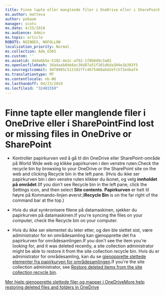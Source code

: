 ```yaml
---
title: Finne tapte eller manglende filer i OneDrive eller i SharePoint
ms.author: matteva
author: pebaum
manager: scotv
ms.date: 4/25/2018
ms.audience: Admin
ms.topic: article
ROBOTS: NOINDEX, NOFOLLOW
localization_priority: Normal
ms.collection: Adm_O365
ms.custom: ''
ms.assetid: d4de6b5e-5102-4e2c-af92-1f8b049c3a02
ms.openlocfilehash: 3da4aab8de8ac36d87a51f101d6da304e1b383f5
ms.sourcegitcommit: 9d78905c512192ffc4675468abd2efc5f2e4baf4
ms.translationtype: MT
ms.contentlocale: nb-NO
ms.lasthandoff: 04/23/2019
ms.locfileid: "32401550"
---
```

# <a name="find-lost-or-missing-files-in-onedrive-or-sharepoint"></a><span data-ttu-id="8c631-102">Finne tapte eller manglende filer i OneDrive eller i SharePoint</span><span class="sxs-lookup"><span data-stu-id="8c631-102">Find lost or missing files in OneDrive or SharePoint</span></span>

- <span data-ttu-id="8c631-103">Kontroller papirkurven ved å gå til din OneDrive eller SharePoint-område på World Wide web og klikke papirkurven i den venstre ruten.</span><span class="sxs-lookup"><span data-stu-id="8c631-103">Check the recycle bin by browsing to your OneDrive or the SharePoint site on the web and clicking Recycle bin in the left pane.</span></span> <span data-ttu-id="8c631-104">(Hvis du ikke ser papirkurven bin i den venstre ruten klikker du ikonet, og velg **innholdet på området**.</span><span class="sxs-lookup"><span data-stu-id="8c631-104">(If you don't see Recycle bin in the left pane, click the Settings icon, and then select **Site contents**.</span></span> <span data-ttu-id="8c631-105">**Papirkurven** er helt til høyre på Kommando-linjen øverst.)</span><span class="sxs-lookup"><span data-stu-id="8c631-105">**Recycle Bin** is on the far right of the command bar at the top.)</span></span> 
    
- <span data-ttu-id="8c631-106">Hvis du skal synkronisere filene på datamaskinen, sjekker du papirkurven på datamaskinen.</span><span class="sxs-lookup"><span data-stu-id="8c631-106">If you're syncing the files on your computer, check the Recycle bin on your computer.</span></span> 
    
- <span data-ttu-id="8c631-107">Hvis du ikke ser elementet du leter etter, og den ble slettet sist, være administrator for en områdesamling kan gjenopprette det fra papirkurven for områdesamlingen.</span><span class="sxs-lookup"><span data-stu-id="8c631-107">If you don't see the item you're looking for, and it was deleted recently, a site collection administrator might be able to restore it from the site collection recycle bin.</span></span> <span data-ttu-id="8c631-108">Hvis du er administrator for områdesamling, kan du se [gjenopprette slettede elementer fra papirkurven for områdesamlingen](https://go.microsoft.com/fwlink/?linkid=866439).</span><span class="sxs-lookup"><span data-stu-id="8c631-108">If you're the site collection administrator, see [Restore deleted items from the site collection recycle bin](https://go.microsoft.com/fwlink/?linkid=866439).</span></span>
    
[<span data-ttu-id="8c631-109">Mer hjelp gjenopprette slettede filer og mapper i OneDrive</span><span class="sxs-lookup"><span data-stu-id="8c631-109">More help restoring deleted files and folders in OneDrive</span></span>](https://go.microsoft.com/fwlink/?linkid=872872)
  

